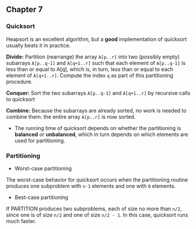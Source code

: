 ## Chapter 7

### Quicksort

Heapsort is an excellent algorithm, but a **good** implementation of quicksort
usually beats it in practice.

**Divide:** Partition (rearrange) the array ```A[p..r]``` into two (possibly empty) subarrays
```A[p..q-1]``` and ```A[q+1..r]``` such that each element of ```A[p..q-1]``` is less than or equal to A[q],
which is, in turn, less than or equal to each element of ```A[q+1..r]```. Compute the index ```q``` as
part of this partitioning procedure.

**Conquer:** Sort the two subarrays ```A[p..q-1]``` and ```A[q+1..r]``` by recursive calls to quicksort

**Combine:** Because the subarrays are already sorted, no work is needed to combine them:
the entire array ```A[p..r]``` is now sorted.

- The running time of quicksort depends on whether the partitioning is **balanced** or
**unbalanced**, which in turn depends on which elements are used for partitioning.

### Partitioning

- Worst-case partitioning

The worst-case behavior for quicksort occurs when the partitioning routine produces one
subproblem with ```n-1``` elements and one with ```0``` elements.

- Best-case partitioning

If PARTITION produces two subproblems, each of size no more than ```n/2```, since one is of size
```n/2``` and one of size ```n/2 - 1```. In this case, quicksort runs much faster.
